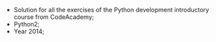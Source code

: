 - Solution for all the exercises of the Python development introductory course from CodeAcademy; 
- Python2;
- Year 2014;
